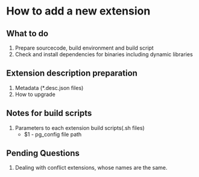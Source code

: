How to add a new extension
====

## What to do

1. Prepare sourcecode, build environment and build script
2. Check and install dependencies for binaries including dynamic libraries

## Extension description preparation

1. Metadata (*.desc.json files)
2. How to upgrade

## Notes for build scripts

1. Parameters to each extension build scripts(.sh files)
   * $1 - pg_config file path

## Pending Questions

1. Dealing with conflict extensions, whose names are the same.
